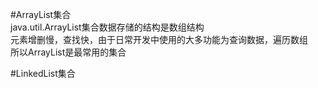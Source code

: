 #ArrayList集合  
java.util.ArrayList集合数据存储的结构是数组结构  
元素增删慢，查找快，由于日常开发中使用的大多功能为查询数据，遍历数组  
所以ArrayList是最常用的集合

#LinkedList集合     


